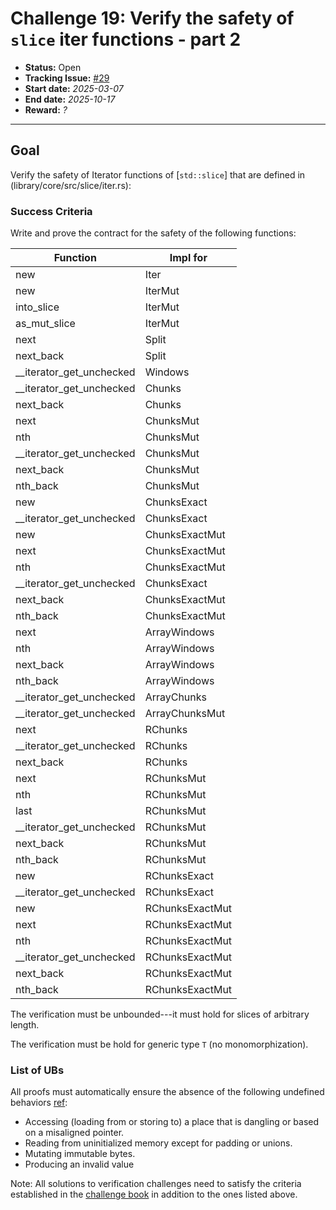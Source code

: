 # Challenge 19: Verify the safety of `slice` iter functions - part 2

- **Status:** Open
- **Tracking Issue:** [#29](https://github.com/model-checking/verify-rust-std/issues/29)
- **Start date:** *2025-03-07*
- **End date:** *2025-10-17*
- **Reward:** *?*

-------------------


## Goal

Verify the safety of Iterator functions of [`std::slice`] that are defined in (library/core/src/slice/iter.rs):



### Success Criteria

Write and prove the contract for the safety of the following functions:

| Function | Impl for |
|---------| ---------|
|new| Iter|
|new| IterMut|
|into_slice| IterMut|
|as_mut_slice| IterMut|
|next| Split|
|next_back| Split|
|__iterator_get_unchecked| Windows|
|__iterator_get_unchecked| Chunks|
|next_back| Chunks|
|next| ChunksMut|
|nth| ChunksMut|
|__iterator_get_unchecked| ChunksMut|
|next_back| ChunksMut|
|nth_back| ChunksMut|
|new| ChunksExact|
|__iterator_get_unchecked| ChunksExact|
|new| ChunksExactMut|
|next| ChunksExactMut|
|nth| ChunksExactMut|
|__iterator_get_unchecked| ChunksExact|
|next_back| ChunksExactMut|
|nth_back| ChunksExactMut|
|next| ArrayWindows|
|nth| ArrayWindows|
|next_back| ArrayWindows|
|nth_back| ArrayWindows|
|__iterator_get_unchecked| ArrayChunks|
|__iterator_get_unchecked| ArrayChunksMut|
|next| RChunks|
|__iterator_get_unchecked| RChunks|
|next_back| RChunks|
|next| RChunksMut|
|nth| RChunksMut|
|last| RChunksMut|
|__iterator_get_unchecked| RChunksMut|
|next_back| RChunksMut|
|nth_back| RChunksMut|
|new| RChunksExact|
|__iterator_get_unchecked| RChunksExact|
|new| RChunksExactMut|
|next| RChunksExactMut|
|nth| RChunksExactMut|
|__iterator_get_unchecked| RChunksExactMut|
|next_back| RChunksExactMut|
|nth_back| RChunksExactMut|

The verification must be unbounded---it must hold for slices of arbitrary length.

The verification must be hold for generic type `T` (no monomorphization).

### List of UBs

All proofs must automatically ensure the absence of the following undefined behaviors [ref](https://github.com/rust-lang/reference/blob/142b2ed77d33f37a9973772bd95e6144ed9dce43/src/behavior-considered-undefined.md):

* Accessing (loading from or storing to) a place that is dangling or based on a misaligned pointer.
* Reading from uninitialized memory except for padding or unions.
* Mutating immutable bytes.
* Producing an invalid value


Note: All solutions to verification challenges need to satisfy the criteria established in the [challenge book](../general-rules.md)
in addition to the ones listed above.

